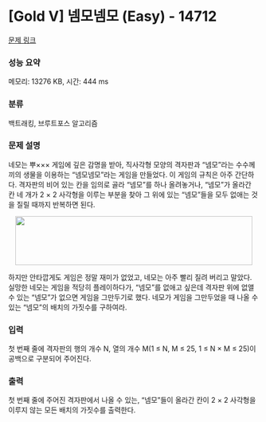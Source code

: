 # [Gold V] 넴모넴모 (Easy) - 14712 

[문제 링크](https://www.acmicpc.net/problem/14712) 

### 성능 요약

메모리: 13276 KB, 시간: 444 ms

### 분류

백트래킹, 브루트포스 알고리즘

### 문제 설명

<p>네모는 뿌××× 게임에 깊은 감명을 받아, 직사각형 모양의 격자판과 “넴모”라는 수수께끼의 생물을 이용하는 “넴모넴모”라는 게임을 만들었다. 이 게임의 규칙은 아주 간단하다. 격자판의 비어 있는 칸을 임의로 골라 “넴모”를 하나 올려놓거나, “넴모”가 올라간 칸 네 개가 2 × 2 사각형을 이루는 부분을 찾아 그 위에 있는 “넴모”들을 모두 없애는 것을 질릴 때까지 반복하면 된다.</p>

<p style="text-align: center;"><img alt="" src="https://onlinejudgeimages.s3-ap-northeast-1.amazonaws.com/problem/14700/1.png" style="height:98px; width:476px"></p>

<p>하지만 안타깝게도 게임은 정말 재미가 없었고, 네모는 아주 빨리 질려 버리고 말았다. 실망한 네모는 게임을 적당히 플레이하다가, “넴모”를 없애고 싶은데 격자판 위에 없앨 수 있는 “넴모”가 없으면 게임을 그만두기로 했다. 네모가 게임을 그만두었을 때 나올 수 있는 “넴모”의 배치의 가짓수를 구하여라.</p>

### 입력 

 <p>첫 번째 줄에 격자판의 행의 개수 N, 열의 개수 M(1 ≤ N, M ≤ 25, 1 ≤ N × M ≤ 25)이 공백으로 구분되어 주어진다.</p>

### 출력 

 <p>첫 번째 줄에 주어진 격자판에서 나올 수 있는, “넴모”들이 올라간 칸이 2 × 2 사각형을 이루지 않는 모든 배치의 가짓수를 출력한다.</p>

